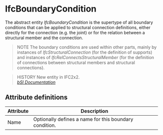 IfcBoundaryCondition
====================
The abstract entity _IfcBoundaryCondition_ is the supertype of all boundary
conditions that can be applied to structural connection definitions, either
directly for the connection (e.g. the joint) or for the relation between a
structural member and the connection.  
  
> NOTE  The boundary conditions are used within other parts, mainly by
> instances of _IfcStructuralConnection_ (for the definition of supports) and
> instances of _IfcRelConnectsStructuralMember_ (for the definition of
> connections between structural members and structural connections).  
  
> HISTORY  New entity in IFC2x2.  
[ _bSI
Documentation_](https://standards.buildingsmart.org/IFC/DEV/IFC4_2/FINAL/HTML/schema/ifcstructuralloadresource/lexical/ifcboundarycondition.htm)


Attribute definitions
---------------------
| Attribute   | Description                                            |
|-------------|--------------------------------------------------------|
| Name        | Optionally defines a name for this boundary condition. |

